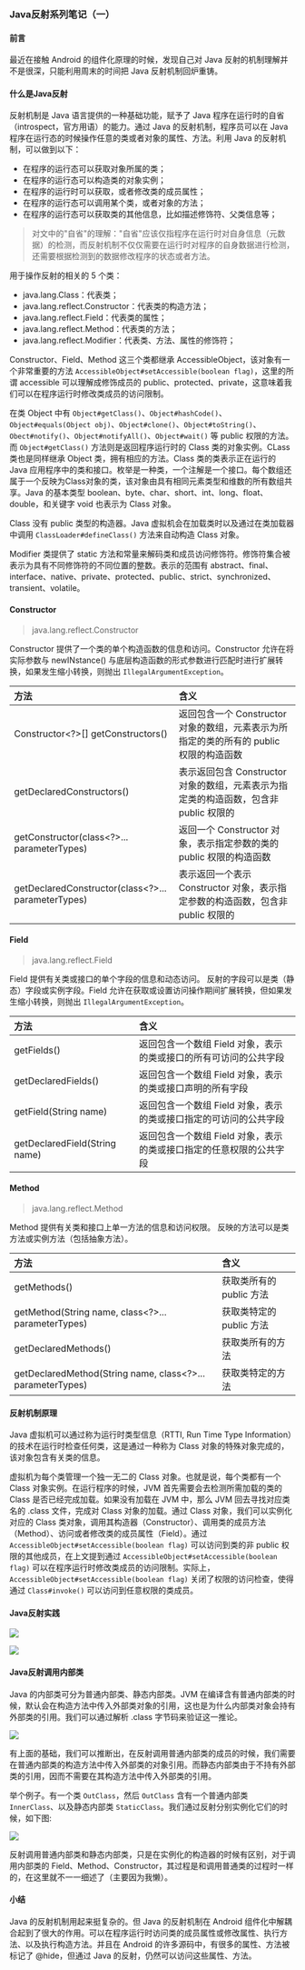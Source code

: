 ### Java反射系列笔记（一）

#### 前言

最近在接触 Android 的组件化原理的时候，发现自己对 Java 反射的机制理解并不是很深，只能利用周末的时间把 Java 反射机制回炉重铸。

#### 什么是Java反射

反射机制是 Java 语言提供的一种基础功能，赋予了 Java 程序在运行时的自省（introspect，官方用语）的能力。通过 Java 的反射机制，程序员可以在 Java 程序在运行态的时候操作任意的类或者对象的属性、方法。利用 Java 的反射机制，可以做到以下：

- 在程序的运行态可以获取对象所属的类；
- 在程序的运行态可以构造类的对象实例；
- 在程序的运行时可以获取，或者修改类的成员属性；
- 在程序的运行态可以调用某个类，或者对象的方法；
- 在程序的运行态可以获取类的其他信息，比如描述修饰符、父类信息等；

> 对文中的"自省"的理解："自省"应该仅指程序在运行时对自身信息（元数据）的检测，而反射机制不仅仅需要在运行时对程序的自身数据进行检测，还需要根据检测到的数据修改程序的状态或者方法。

用于操作反射的相关的 5 个类：

- java.lang.Class：代表类；
- java.lang.reflect.Constructor：代表类的构造方法；
- java.lang.reflect.Field：代表类的属性；
- java.lang.reflect.Method：代表类的方法；
- java.lang.reflect.Modifier：代表类、方法、属性的修饰符；

Constructor、Field、Method 这三个类都继承 AccessibleObject，该对象有一个非常重要的方法 `AccessibleObject#setAccessible​(boolean flag)`，这里的所谓 accessible 可以理解成修饰成员的 public、protected、private，这意味着我们可以在程序运行时修改类成员的访问限制。

在类 Object 中有 `Object#getClass()`、`Object#hashCode()`、`Object#equals(Object obj)`、`Object#clone()`、`Object#toString()`、`Obect#notify()`、`Object#notifyAll()`、`Object#wait()` 等 public 权限的方法。而 `Object#getClass()` 方法则是返回程序运行时的 Class 类的对象实例。CLass 类也是同样继承 Object 类，拥有相应的方法。Class 类的类表示正在运行的 Java 应用程序中的类和接口。枚举是一种类，一个注解是一个接口。每个数组还属于一个反映为Class对象的类，该对象由具有相同元素类型和维数的所有数组共享。Java 的基本类型 boolean、byte、char、short、int、long、float、double，和关键字 void 也表示为 Class 对象。

Class 没有 public 类型的构造器。Java 虚拟机会在加载类时以及通过在类加载器中调用 `ClassLoader#defineClass()` 方法来自动构造 Class 对象。

Modifier 类提供了 static 方法和常量来解码类和成员访问修饰符。修饰符集合被表示为具有不同修饰符的不同位置的整数。表示的范围有 abstract、final、interface、native、private、protected、public、strict、synchronized、transient、volatile。

#### Constructor

> java.lang.reflect.Constructor<T>

Constructor 提供了一个类的单个构造函数的信息和访问。Constructor 允许在将实际参数与 newINstance() 与底层构造函数的形式参数进行匹配时进行扩展转换，如果发生缩小转换，则抛出 `IllegalArgumentException`。

|方法|含义|
|:--|:--|
|Constructor<?>[] getConstructors()|返回包含一个 Constructor 对象的数组，元素表示为所指定的类的所有的 public 权限的构造函数|
|getDeclaredConstructors()|表示返回包含 Constructor 对象的数组，元素表示为指定类的构造函数，包含非 public 权限的|
|getConstructor(class<?>... parameterTypes)|返回一个 Constructor 对象，表示指定参数的类的 public 权限的构造函数|
|getDeclaredConstructor(class<?>... parameterTypes)|表示返回一个表示 Constructor 对象，表示指定参数的构造函数，包含非 public 权限的|


#### Field

> java.lang.reflect.Field

 Field 提供有关类或接口的单个字段的信息和动态访问。 反射的字段可以是类（静态）字段或实例字段。Field 允许在获取或设置访问操作期间扩展转换，但如果发生缩小转换，则抛出 `IllegalArgumentException`。 

|方法|含义|
|:--|:--|
|getFields()|返回包含一个数组 Field 对象，表示的类或接口的所有可访问的公共字段|
|getDeclaredFields()|返回包含一个数组 Field 对象，表示的类或接口声明的所有字段|
|getField(String name)|返回包含一个数组 Field 对象，表示的类或接口指定的可访问的公共字段|
|getDeclaredField(String name)|返回包含一个数组 Field 对象，表示的类或接口指定的任意权限的公共字段|

#### Method

> java.lang.reflect.Method

Method 提供有关类和接口上单一方法的信息和访问权限。 反映的方法可以是类方法或实例方法（包括抽象方法）。

|方法|含义|
|:--|:--|
|getMethods()|获取类所有的 public 方法|
|getMethod(String name, class<?>... parameterTypes)|获取类特定的 public 方法|
|getDeclaredMethods()|获取类所有的方法|
|getDeclaredMethod(String name, class<?>... parameterTypes)|获取类特定的方法|

#### 反射机制原理

Java 虚拟机可以通过称为运行时类型信息（RTTI, Run Time Type Information）的技术在运行时检查任何类，这是通过一种称为 Class 对象的特殊对象完成的，该对象包含有关类的信息。

虚拟机为每个类管理一个独一无二的 Class 对象。也就是说，每个类都有一个 Class 对象实例。在运行程序的时候，JVM 首先需要会去检测所需加载的类的 Class 是否已经完成加载。如果没有加载在 JVM 中，那么 JVM 回去寻找对应类名的 .class 文件，完成对 Class 对象的加载。通过 Class 对象，我们可以实例化对应的 Class 类对象，调用其构造器（Constructor）、调用类的成员方法（Method）、访问或者修改类的成员属性（Field）。通过 `AccessibleObject#setAccessible​(boolean flag)` 可以访问到类的非 public 权限的其他成员，在上文提到通过 `AccessibleObject#setAccessible​(boolean flag)` 可以在程序运行时修改类成员的访问限制。实际上，`AccessibleObject#setAccessible​(boolean flag)` 关闭了权限的访问检查，使得通过 `Class#invoke()` 可以访问到任意权限的类成员。

#### Java反射实践

![](http://baihonghua.cn/Reflect_1.png)

![](http://baihonghua.cn/Reflect_2.png)

#### Java反射调用内部类

Java 的内部类可分为普通内部类、静态内部类。JVM 在编译含有普通内部类的时候，默认会在构造方法中传入外部类对象的引用，这也是为什么内部类对象会持有外部类的引用。我们可以通过解析 .class 字节码来验证这一推论。

![](http://baihonghua.cn/Reflect_4.png)

有上面的基础，我们可以推断出，在反射调用普通内部类的成员的时候，我们需要在普通内部类的构造方法中传入外部类的对象引用。而静态内部类由于不持有外部类的引用，因而不需要在其构造方法中传入外部类的引用。

举个例子。有一个类 `OutClass`，然后 `OutClass` 含有一个普通内部类 `InnerClass`、以及静态内部类 `StaticClass`。我们通过反射分别实例化它们的时候，如下图:

![](http://baihonghua.cn/Reflect_6.png)

反射调用普通内部类和静态内部类，只是在实例化的构造器的时候有区别，对于调用内部类的 Field、Method、Constructor，其过程是和调用普通类的过程时一样的，在这里就不一一细述了（主要因为我懒）。

#### 小结

Java 的反射机制用起来挺复杂的。但 Java 的反射机制在 Android 组件化中解耦合起到了很大的作用。可以在程序运行时访问类的成员属性或修改属性、执行方法、以及执行构造方法。并且在 Android 的许多源码中，有很多的属性、方法被标记了 @hide，但通过 Java 的反射，仍然可以访问这些属性、方法。












